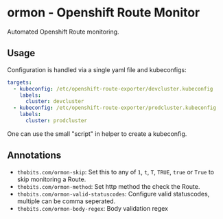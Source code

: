 # ormon - Openshift Route Monitor

Automated Openshift Route monitoring.

## Usage

Configuration is handled via a single yaml file and kubeconfigs:

```yaml
targets:
  - kubeconfig: /etc/openshift-route-exporter/devcluster.kubeconfig
    labels:
      cluster: devcluster
  - kubeconfig: /etc/openshift-route-exporter/prodcluster.kubeconfig
    labels:
      cluster: prodcluster
```

One can use the small "script" in helper to create a kubeconfig.

## Annotations

* `thobits.com/ormon-skip`: Set this to any of `1`, `t`, `T`, `TRUE`, `true` or `True` to skip monitoring a Route.
* `thobits.com/ormon-method`: Set http method the check the Route.
* `thobits.com/ormon-valid-statuscodes`: Configure valid statuscodes, multiple can be comma seperated.
* `thobits.com/ormon-body-regex`: Body validation regex
